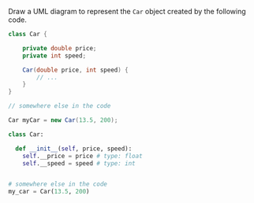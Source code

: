<panel header="{{ icon_Q }} Draw Car object">
<question>

Draw a UML diagram to represent the `Car` object created by the following code.

<div class="alt-java">

```java
class Car {

    private double price;
    private int speed;

    Car(double price, int speed) {
        // ...
    }
}

// somewhere else in the code

Car myCar = new Car(13.5, 200);
```
</div>
<div class="alt-python">

```python
class Car:

  def __init__(self, price, speed):
    self.__price = price # type: float
    self.__speed = speed # type: int


# somewhere else in the code
my_car = Car(13.5, 200)
```
</div>

</question>
</panel>

